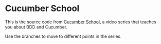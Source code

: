 Cucumber School
===============

This is the source code from [Cucumber School](https://cucumber.pro/school), a video series 
that teaches you about BDD and Cucumber.

Use the branches to move to different points in the series.
